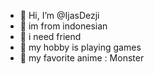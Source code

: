 - 👋 Hi, I’m @IjasDezji
- 🤩 im from indonesian
- 🤡 i need friend
- 🥶 my hobby is playing games
- 🥳 my favorite anime : Monster
<!---
IjasDezji/IjasDezji is a ✨ special ✨ repository because its `README.md` (this file) appears on your GitHub profile.
You can click the Preview link to take a look at your changes.
--->
